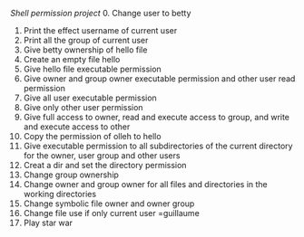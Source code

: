 *Shell permission project*
0. Change user to betty
1. Print the effect username of current user
2. Print all the group of current user
3. Give betty ownership of hello file
4. Create an empty file hello
5. Give hello file executable permission
6. Give owner and group owner executable permission and other user read permission
7. Give all user executable permission
8. Give only other user permission
9. Give full access to owner, read and execute access to group, and write and execute access to other
10. Copy the permission of olleh to hello
11. Give executable permission to all subdirectories of the current directory for the owner, user group and other users
12. Creat a dir and set the directory permission
13. Change group ownership
14. Change owner and group owner for all files and directories in the working directories
15. Change symbolic file owner and owner group
16. Change file use if only current user =guillaume
17. Play star war
